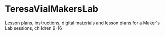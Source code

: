 # TeresaVialMakersLab
Lesson plans, instructions, digital materials and lesson plans for a Maker's Lab sessions, children 9-16

